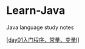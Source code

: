 # Learn-Java
Java language study notes

[[day01入门程序、常量、变量l]](https://www.cnblogs.com/luoahong/p/12560409.html "Java基础语法")
